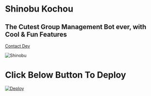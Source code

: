 # Shinobu Kochou


## The Cutest Group Management Bot ever, with Cool & Fun Features


[Contact Dev](https://t.me/TokyoGhoul2077)




![Shinobu](https://telegra.ph/file/7d8d1d47bb48805e5b65c.png)




# Click Below Button To Deploy
[![Deploy](https://www.herokucdn.com/deploy/button.svg)](https://heroku.com/deploy?template=https://github.com/TokyoGhoul2077/ShinobuSlayerBot.git)

